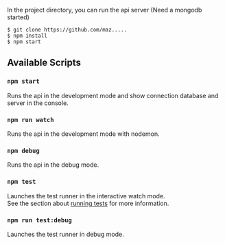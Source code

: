 In the project directory, you can run the api server (Need a mongodb started)
```
$ git clone https://github.com/maz.....
$ npm install
$ npm start
```
## Available Scripts
### `npm start`
Runs the api in the development mode and show connection database and server in the console.
### `npm run watch`
Runs the api in the development mode with nodemon.
### `npm debug`
Runs the api in the debug mode. 
### `npm test`
Launches the test runner in the interactive watch mode.<br>
See the section about [running tests](https://facebook.github.io/create-react-app/docs/running-tests) for more information.
### `npm run test:debug`
Launches the test runner in debug mode.
